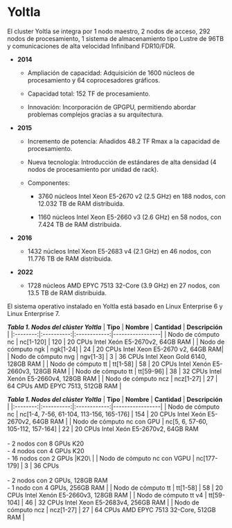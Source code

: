 
# Yoltla

El cluster Yoltla se integra por 1 nodo maestro, 2 nodos de acceso, 292
nodos de procesamiento, 1 sistema de almacenamiento tipo Lustre de 96TB
y comunicaciones de alta velocidad Infiniband FDR10/FDR. 

- **2014**
    * Ampliación de capacidad: Adquisición de 1600 núcleos de procesamiento 
    y 64 coprocesadores gráficos.

    * Capacidad total: 152 TF de procesamiento.

    * Innovación: Incorporación de GPGPU, permitiendo abordar problemas 
    complejos gracias a su arquitectura.

- **2015**
    * Incremento de potencia: Añadidos 48.2 TF Rmax a la capacidad de 
    procesamiento.

    * Nueva tecnología: Introducción de estándares de alta densidad 
    (4 nodos de procesamiento por unidad de rack).

    * Componentes:

        * 3760 núcleos Intel Xeon E5-2670 v2 (2.5 GHz) en 188 nodos, 
        con 12.032 TB de RAM distribuida.

        * 1160 núcleos Intel Xeon E5-2660 v3 (2.6 GHz) en 58 nodos, 
        con 7.424 TB de RAM distribuida.

- **2016**
    * 1432 núcleos Intel Xeon E5-2683 v4 (2.1 GHz) en 46 nodos, con 
    11.776 TB de RAM distribuida.
    
- **2022**
    * 1728 núcleos AMD EPYC 7513 32-Core (3.9 GHz) en 27 nodos, con 
    13.5 TB de RAM distribuida.

<!--
Los nodos de
procesamiento están basados en arquitectura Intel Xeon, se cuenta con
3760 núcleos de procesamiento tipo Intel Xeon Processor E5-2670 v2 de
2.5 Ghz distribuidos en 188 nodos de procesamiento con 12.032 TB de
memoria RAM distribuida. 1160 núcleos de procesamiento tipo Intel Xeon
Processor E5-2660 v3 de 2.6 Ghz distribuidos en 58 nodos de
procesamiento con 7.424 TB de memoria RAM distribuida. En 2016 se han
agregado 1432 núcleos de procesamiento tipo Intel Xeon Processor
E5-2683v4 de 2.1GHz distribuidos en 46 nodos de procesamiento con 11.776
TB de memoria RAM distribuida.
-->

El sistema operativo instalado en Yoltla está basado en Linux Enterprise
6 y Linux Enterprise 7.

***Tabla 1. Nodos del clúster Yoltla***
| **Tipo** | **Nombre** | **Cantidad** | **Descripción** | 
|:--------:|:----------:|:------------:|-----------------|
| Nodo de cómputo nc | nc[1-120] | 120 | 20 CPUs Intel Xeón E5-2670v2, 64GB RAM | 
| Nodo de cómputo ngk | ngk[1-24] | 24 | 20 CPUs Intel Xeon E5-2670 v2, 64GB RAM|
| Nodo de cómputo nvg | ngv[1-3] | 3 | 36 CPUs Intel Xeon Gold 6140, 128GB RAM  |
| Nodo de cómputo tt | tt[1-58] | 58 | 20 CPUs Intel Xenón E5-2660v3, 128GB RAM | 
| Nodo de cómputo tt | tt[59-96] | 38 | 32 CPUs Intel Xenón E5-2660v4, 128GB RAM | 
| Nodo de cómputo ncz | ncz[1-27] | 27 | 64 CPUs AMD EPYC 7513, 512GB RAM |



***Tabla 1. Nodos del clúster Yoltla***
| **Tipo** | **Nombre** | **Cantidad** | **Descripción** | 
|:--------:|:----------:|:------------:|-----------------|
| Nodo de cómputo nc | nc[1-4, 7-56, 61-104, 113-156, 165-176] | 154  | 20 CPUs Intel Xeón E5-2670v2, 64GB RAM |
| Nodo de cómputo nc con GPU | nc[5, 6, 57-60,<br> 105-112, 157-164] | 22 | 20 CPUs Intel Xeón E5-2670v2, 64GB RAM<br><br> - 2 nodos con 8 GPUs K20<br> - 4 nodos con 4 GPUs K20<br> - 16 nodos con 2 GPUs |K20\ |
| Nodo de cómputo nc con VGPU | nc[177-179] | 3 | 36 CPUs <br><br> - 2 nodos con 2 GPUs, 128GB RAM<br> - 1 nodo con 4 GPUs, 256GB RAM |
| Nodo de cómputo tt | tt[1-58] | 58 | 20 CPUs Intel Xenón E5-2660v3, 128GB RAM | 
| Nodo de cómputo tt v4 | tt[59-104] | 46 | 32 CPUs Intel Xeon E5-2683v4, 256GB RAM |
| Nodo de cómputo ncz | ncz[1-27] | 27 | 64 CPUs AMD EPYC 7513 32-Core, 512GB RAM |



